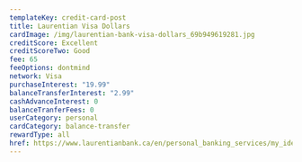 ```yaml
---
templateKey: credit-card-post
title: Laurentian Visa Dollars
cardImage: /img/laurentian-bank-visa-dollars_69b949619281.jpg
creditScore: Excellent
creditScoreTwo: Good
fee: 65
feeOptions: dontmind
network: Visa
purchaseInterest: "19.99"
balanceTransferInterest: "2.99"
cashAdvanceInterest: 0
balanceTranferFees: 0
userCategory: personal
cardCategory: balance-transfer
rewardType: all
href: https://www.laurentianbank.ca/en/personal_banking_services/my_ideas/ideas_visa_dollars.html
---
```

